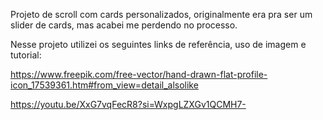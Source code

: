 Projeto de scroll com cards personalizados, originalmente era pra ser um slider de cards, mas acabei me perdendo no processo.

Nesse projeto utilizei os seguintes links de referência, uso de imagem e tutorial:

https://www.freepik.com/free-vector/hand-drawn-flat-profile-icon_17539361.htm#from_view=detail_alsolike

https://youtu.be/XxG7vqFecR8?si=WxpgLZXGv1QCMH7-
